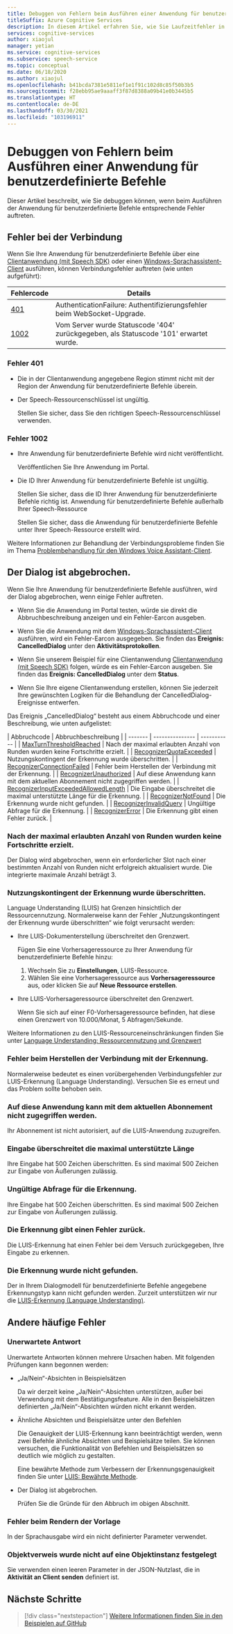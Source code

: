 ```yaml
---
title: Debuggen von Fehlern beim Ausführen einer Anwendung für benutzerdefinierte Befehle
titleSuffix: Azure Cognitive Services
description: In diesem Artikel erfahren Sie, wie Sie Laufzeitfehler in einer Anwendung für benutzerdefinierte Befehle debuggen.
services: cognitive-services
author: xiaojul
manager: yetian
ms.service: cognitive-services
ms.subservice: speech-service
ms.topic: conceptual
ms.date: 06/18/2020
ms.author: xiaojul
ms.openlocfilehash: b41bcda7381e5811ef1e1f91c102d8c85f50b3b5
ms.sourcegitcommit: f28ebb95ae9aaaff3f87d8388a09b41e0b3445b5
ms.translationtype: HT
ms.contentlocale: de-DE
ms.lasthandoff: 03/30/2021
ms.locfileid: "103196911"
---
```

# <a name="debug-errors-when-running-a-custom-commands-application"></a>Debuggen von Fehlern beim Ausführen einer Anwendung für benutzerdefinierte Befehle

Dieser Artikel beschreibt, wie Sie debuggen können, wenn beim Ausführen der Anwendung für benutzerdefinierte Befehle entsprechende Fehler auftreten. 

## <a name="connection-failed"></a>Fehler bei der Verbindung

Wenn Sie Ihre Anwendung für benutzerdefinierte Befehle über eine [Clientanwendung (mit Speech SDK)](./how-to-custom-commands-setup-speech-sdk.md) oder einen [Windows-Sprachassistent-Client](./how-to-custom-commands-developer-flow-test.md) ausführen, können Verbindungsfehler auftreten (wie unten aufgeführt):

| Fehlercode | Details |
| ------- | -------- |
| [401](#error-401) | AuthenticationFailure: Authentifizierungsfehler beim WebSocket-Upgrade. |
| [1002](#error-1002) | Vom Server wurde Statuscode '404' zurückgegeben, als Statuscode '101' erwartet wurde. |

### <a name="error-401"></a>Fehler 401
- Die in der Clientanwendung angegebene Region stimmt nicht mit der Region der Anwendung für benutzerdefinierte Befehle überein.

- Der Speech-Ressourcenschlüssel ist ungültig.
    
    Stellen Sie sicher, dass Sie den richtigen Speech-Ressourcenschlüssel verwenden.

### <a name="error-1002"></a>Fehler 1002 
- Ihre Anwendung für benutzerdefinierte Befehle wird nicht veröffentlicht.
    
    Veröffentlichen Sie Ihre Anwendung im Portal.

- Die ID Ihrer Anwendung für benutzerdefinierte Befehle ist ungültig.

    Stellen Sie sicher, dass die ID Ihrer Anwendung für benutzerdefinierte Befehle richtig ist.
 Anwendung für benutzerdefinierte Befehle außerhalb Ihrer Speech-Ressource

    Stellen Sie sicher, dass die Anwendung für benutzerdefinierte Befehle unter Ihrer Speech-Ressource erstellt wird.

Weitere Informationen zur Behandlung der Verbindungsprobleme finden Sie im Thema [Problembehandlung für den Windows Voice Assistant-Client](https://github.com/Azure-Samples/Cognitive-Services-Voice-Assistant/tree/master/clients/csharp-wpf#troubleshooting).


## <a name="dialog-is-canceled"></a>Der Dialog ist abgebrochen.

Wenn Sie Ihre Anwendung für benutzerdefinierte Befehle ausführen, wird der Dialog abgebrochen, wenn einige Fehler auftreten.

- Wenn Sie die Anwendung im Portal testen, würde sie direkt die Abbruchbeschreibung anzeigen und ein Fehler-Earcon ausgeben. 

- Wenn Sie die Anwendung mit dem [Windows-Sprachassistent-Client](./how-to-custom-commands-developer-flow-test.md) ausführen, wird ein Fehler-Earcon ausgegeben. Sie finden das **Ereignis: CancelledDialog** unter den **Aktivitätsprotokollen**.

- Wenn Sie unserem Beispiel für eine Clientanwendung [Clientanwendung (mit Speech SDK)](./how-to-custom-commands-setup-speech-sdk.md) folgen, würde es ein Fehler-Earcon ausgeben. Sie finden das **Ereignis: CancelledDialog** unter dem **Status**.

- Wenn Sie Ihre eigene Clientanwendung erstellen, können Sie jederzeit Ihre gewünschten Logiken für die Behandlung der CancelledDialog-Ereignisse entwerfen.

Das Ereignis „CancelledDialog“ besteht aus einem Abbruchcode und einer Beschreibung, wie unten aufgelistet:

| Abbruchcode | Abbruchbeschreibung |
| ------- | --------------- | ----------- |
| [MaxTurnThresholdReached](#no-progress-was-made-after-the-max-number-of-turns-allowed) | Nach der maximal erlaubten Anzahl von Runden wurden keine Fortschritte erzielt. |
| [RecognizerQuotaExceeded](#recognizer-usage-quota-exceeded) | Nutzungskontingent der Erkennung wurde überschritten. |
| [RecognizerConnectionFailed](#connection-to-the-recognizer-failed) | Fehler beim Herstellen der Verbindung mit der Erkennung. |
| [RecognizerUnauthorized](#this-application-cannot-be-accessed-with-the-current-subscription) | Auf diese Anwendung kann mit dem aktuellen Abonnement nicht zugegriffen werden. |
| [RecognizerInputExceededAllowedLength](#input-exceeds-the-maximum-supported-length) | Die Eingabe überschreitet die maximal unterstützte Länge für die Erkennung. |
| [RecognizerNotFound](#recognizer-not-found) | Die Erkennung wurde nicht gefunden. |
| [RecognizerInvalidQuery](#invalid-query-for-the-recognizer) | Ungültige Abfrage für die Erkennung. |
| [RecognizerError](#recognizer-return-an-error) | Die Erkennung gibt einen Fehler zurück. |

### <a name="no-progress-was-made-after-the-max-number-of-turns-allowed"></a>Nach der maximal erlaubten Anzahl von Runden wurden keine Fortschritte erzielt.
Der Dialog wird abgebrochen, wenn ein erforderlicher Slot nach einer bestimmten Anzahl von Runden nicht erfolgreich aktualisiert wurde. Die integrierte maximale Anzahl beträgt 3.

### <a name="recognizer-usage-quota-exceeded"></a>Nutzungskontingent der Erkennung wurde überschritten.
Language Understanding (LUIS) hat Grenzen hinsichtlich der Ressourcennutzung. Normalerweise kann der Fehler „Nutzungskontingent der Erkennung wurde überschritten“ wie folgt verursacht werden: 
- Ihre LUIS-Dokumenterstellung überschreitet den Grenzwert.

    Fügen Sie eine Vorhersageressource zu Ihrer Anwendung für benutzerdefinierte Befehle hinzu: 
    1. Wechseln Sie zu **Einstellungen**, LUIS-Ressource.
    1. Wählen Sie eine Vorhersageressource aus **Vorhersageressource** aus, oder klicken Sie auf **Neue Ressource erstellen**. 

- Ihre LUIS-Vorhersageressource überschreitet den Grenzwert.

    Wenn Sie sich auf einer F0-Vorhersageressource befinden, hat diese einen Grenzwert von 10.000/Monat, 5 Abfragen/Sekunde.

Weitere Informationen zu den LUIS-Ressourceneinschränkungen finden Sie unter [Language Understanding: Ressourcennutzung und Grenzwert](../luis/luis-limits.md#resource-usage-and-limits)

### <a name="connection-to-the-recognizer-failed"></a>Fehler beim Herstellen der Verbindung mit der Erkennung.
Normalerweise bedeutet es einen vorübergehenden Verbindungsfehler zur LUIS-Erkennung (Language Understanding). Versuchen Sie es erneut und das Problem sollte behoben sein.

### <a name="this-application-cannot-be-accessed-with-the-current-subscription"></a>Auf diese Anwendung kann mit dem aktuellen Abonnement nicht zugegriffen werden.
Ihr Abonnement ist nicht autorisiert, auf die LUIS-Anwendung zuzugreifen. 

### <a name="input-exceeds-the-maximum-supported-length"></a>Eingabe überschreitet die maximal unterstützte Länge
Ihre Eingabe hat 500 Zeichen überschritten. Es sind maximal 500 Zeichen zur Eingabe von Äußerungen zulässig.

### <a name="invalid-query-for-the-recognizer"></a>Ungültige Abfrage für die Erkennung.
Ihre Eingabe hat 500 Zeichen überschritten. Es sind maximal 500 Zeichen zur Eingabe von Äußerungen zulässig.

### <a name="recognizer-return-an-error"></a>Die Erkennung gibt einen Fehler zurück.
Die LUIS-Erkennung hat einen Fehler bei dem Versuch zurückgegeben, Ihre Eingabe zu erkennen.

### <a name="recognizer-not-found"></a>Die Erkennung wurde nicht gefunden.
Der in Ihrem Dialogmodell für benutzerdefinierte Befehle angegebene Erkennungstyp kann nicht gefunden werden. Zurzeit unterstützen wir nur die [LUIS-Erkennung (Language Understanding)](https://www.luis.ai/).

## <a name="other-common-errors"></a>Andere häufige Fehler
### <a name="unexpected-response"></a>Unerwartete Antwort
Unerwartete Antworten können mehrere Ursachen haben. Mit folgenden Prüfungen kann begonnen werden:
- „Ja/Nein“-Absichten in Beispielsätzen

    Da wir derzeit keine „Ja/Nein“-Absichten unterstützen, außer bei Verwendung mit dem Bestätigungsfeature. Alle in den Beispielsätzen definierten „Ja/Nein“-Absichten würden nicht erkannt werden.

- Ähnliche Absichten und Beispielsätze unter den Befehlen

    Die Genauigkeit der LUIS-Erkennung kann beeinträchtigt werden, wenn zwei Befehle ähnliche Absichten und Beispielsätze teilen. Sie können versuchen, die Funktionalität von Befehlen und Beispielsätzen so deutlich wie möglich zu gestalten.

    Eine bewährte Methode zum Verbessern der Erkennungsgenauigkeit finden Sie unter [LUIS: Bewährte Methode](../luis/luis-concept-best-practices.md).

- Der Dialog ist abgebrochen.
    
    Prüfen Sie die Gründe für den Abbruch im obigen Abschnitt.

### <a name="error-while-rendering-the-template"></a>Fehler beim Rendern der Vorlage
In der Sprachausgabe wird ein nicht definierter Parameter verwendet. 

### <a name="object-reference-not-set-to-an-instance-of-an-object"></a>Objektverweis wurde nicht auf eine Objektinstanz festgelegt
Sie verwenden einen leeren Parameter in der JSON-Nutzlast, die in **Aktivität an Client senden** definiert ist.

## <a name="next-steps"></a>Nächste Schritte

> [!div class="nextstepaction"]
> [Weitere Informationen finden Sie in den Beispielen auf GitHub](https://aka.ms/speech/cc-samples)
